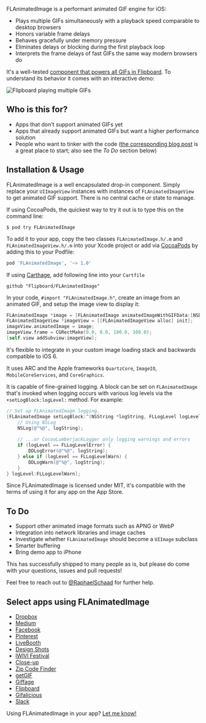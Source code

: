 FLAnimatedImage is a performant animated GIF engine for iOS:

- Plays multiple GIFs simultaneously with a playback speed comparable to desktop browsers
- Honors variable frame delays
- Behaves gracefully under memory pressure
- Eliminates delays or blocking during the first playback loop
- Interprets the frame delays of fast GIFs the same way modern browsers do

It's a well-tested [component that powers all GIFs in Flipboard](http://engineering.flipboard.com/2014/05/animated-gif/). To understand its behavior it comes with an interactive demo:

![Flipboard playing multiple GIFs](https://github.com/Flipboard/FLAnimatedImage/raw/master/images/flanimatedimage-demo-player.gif)

## Who is this for?

- Apps that don't support animated GIFs yet
- Apps that already support animated GIFs but want a higher performance solution
- People who want to tinker with the code ([the corresponding blog post](http://engineering.flipboard.com/2014/05/animated-gif/) is a great place to start; also see the *To Do* section below)

## Installation & Usage

FLAnimatedImage is a well encapsulated drop-in component. Simply replace your `UIImageView` instances with instances of `FLAnimatedImageView` to get animated GIF support. There is no central cache or state to manage.

If using CocoaPods, the quickest way to try it out is to type this on the command line:

```shell
$ pod try FLAnimatedImage
```

To add it to your app, copy the two classes `FLAnimatedImage.h/.m` and `FLAnimatedImageView.h/.m` into your Xcode project or add via [CocoaPods](http://cocoapods.org) by adding this to your Podfile:

```ruby
pod 'FLAnimatedImage', '~> 1.0'
```

If using [Carthage](https://github.com/Carthage/Carthage), add following line into your `Cartfile`

```
github "Flipboard/FLAnimatedImage"
```

In your code, `#import "FLAnimatedImage.h"`, create an image from an animated GIF, and setup the image view to display it:

```objective-c
FLAnimatedImage *image = [FLAnimatedImage animatedImageWithGIFData:[NSData dataWithContentsOfURL:[NSURL URLWithString:@"http://raphaelschaad.com/static/nyan.gif"]]];
FLAnimatedImageView *imageView = [[FLAnimatedImageView alloc] init];
imageView.animatedImage = image;
imageView.frame = CGRectMake(0.0, 0.0, 100.0, 100.0);
[self.view addSubview:imageView];
```

It's flexible to integrate in your custom image loading stack and backwards compatible to iOS 6.

It uses ARC and the Apple frameworks `QuartzCore`, `ImageIO`, `MobileCoreServices`, and `CoreGraphics`.

It is capable of fine-grained logging. A block can be set on `FLAnimatedImage` that's invoked when logging occurs with various log levels via the `+setLogBlock:logLevel:` method. For example:

```objective-c
// Set up FLAnimatedImage logging.
[FLAnimatedImage setLogBlock:^(NSString *logString, FLLogLevel logLevel) {
    // Using NSLog
    NSLog(@"%@", logString);
    
    // ...or CocoaLumberjackLogger only logging warnings and errors
    if (logLevel == FLLogLevelError) {
        DDLogError(@"%@", logString);
    } else if (logLevel == FLLogLevelWarn) {
        DDLogWarn(@"%@", logString);
    }
} logLevel:FLLogLevelWarn];
```

Since FLAnimatedImage is licensed under MIT, it's compatible with the terms of using it for any app on the App Store.

## To Do
- Support other animated image formats such as APNG or WebP
- Integration into network libraries and image caches
- Investigate whether `FLAnimatedImage` should become a `UIImage` subclass
- Smarter buffering
- Bring demo app to iPhone

This has successfully shipped to many people as is, but please do come with your questions, issues and pull requests!

Feel free to reach out to [@RaphaelSchaad](https://twitter.com/raphaelschaad) for further help.

## Select apps using FLAnimatedImage
- [Dropbox](https://www.dropbox.com)
- [Medium](https://medium.com)
- [Facebook](https://facebook.com)
- [Pinterest](https://pinterest.com)
- [LiveBooth](http://www.liveboothapp.com)
- [Design Shots](https://itunes.apple.com/app/id792517951)
- [lWlVl Festival](http://lwlvl.com)
- [Close-up](http://closeu.pe)
- [Zip Code Finder](https://itunes.apple.com/app/id893031254)
- [getGIF](https://itunes.apple.com/app/id964784701)
- [Giffage](http://giffage.com)
- [Flipboard](https://flipboard.com)
- [Gifalicious](https://itunes.apple.com/us/app/gifalicious-see-your-gifs/id965346708?mt=8)
- [Slack](https://slack.com/)

Using FLAnimatedImage in your app? [Let me know!](https://twitter.com/raphaelschaad)
